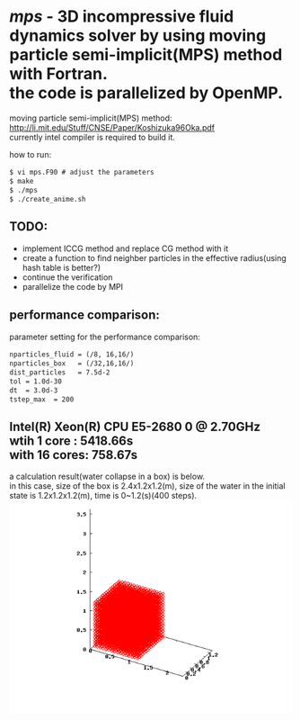 *mps* - 3D incompressive fluid dynamics solver by using moving particle semi-implicit(MPS) method with Fortran.  
        the code is parallelized by OpenMP.
======
moving particle semi-implicit(MPS) method: http://li.mit.edu/Stuff/CNSE/Paper/Koshizuka96Oka.pdf  
currently intel compiler is required to build it.  
  
how to run:  
~~~~
$ vi mps.F90 # adjust the parameters  
$ make  
$ ./mps  
$ ./create_anime.sh  
~~~~
  
TODO:  
---
- implement ICCG method and replace CG method with it
- create a function to find neighber particles in the effective radius(using hash table is better?)
- continue the verification
- parallelize the code by MPI

performance comparison:
---
parameter setting for the performance comparison:  
~~~~
nparticles_fluid = (/8, 16,16/)  
nparticles_box   = (/32,16,16/)  
dist_particles   = 7.5d-2  
tol = 1.0d-30  
dt  = 3.0d-3  
tstep_max  = 200  
~~~~
Intel(R) Xeon(R) CPU E5-2680 0 @ 2.70GHz  
wtih 1 core  : 5418.66s  
with 16 cores: 758.67s  
---
a calculation result(water collapse in a box) is below.  
in this case, size of the box is 2.4x1.2x1.2(m), size of the water in the initial state is 1.2x1.2x1.2(m), time is 0~1.2(s)(400 steps).  
![Alt text](./water_collapse.gif?raw=true "water collapse")
